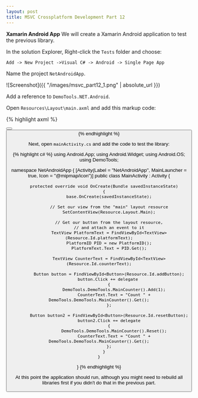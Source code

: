 ```yaml
---
layout: post
title: MSVC Crossplatform Development Part 12
---
```

**Xamarin Android App** We will create a Xamarin Android application to test the previous library. 
<!--more--> 

In the solution Explorer, Right-click the `Tests` folder and choose:

`Add -> New Project ->Visual C# -> Android -> Single Page App`

Name the project `NetAndroidApp`.

![Screenshot]({{ "/images/msvc_part12_1.png" | absolute_url }})

Add a reference to `DemoTools.NET.Android`.

Open `Resources\Layout\main.axml` and add this markup code:

{% highlight axml %}
<?xml version="1.0" encoding="utf-8"?>
<LinearLayout xmlns:android="http://schemas.android.com/apk/res/android"
    android:orientation="vertical"
    android:layout_width="match_parent"
    android:layout_height="match_parent">
  <TextView
        android:id="@+id/platformText"
        android:textAppearance="?android:attr/textAppearanceLarge"
        android:layout_width="match_parent"
        android:layout_height="wrap_content" />
   <Button
        android:id="@+id/addButton"
        android:layout_width="match_parent"
        android:layout_height="wrap_content"
        android:text="Add One" />
  <Button
        android:id="@+id/resetButton"
        android:layout_width="match_parent"
        android:layout_height="wrap_content"
        android:text="Reset" />
  <TextView
        android:id="@+id/counterText"
        android:textAppearance="?android:attr/textAppearanceLarge"
        android:layout_width="match_parent"
        android:layout_height="wrap_content" />
</LinearLayout>
{% endhighlight %}

Next, open `mainActivity.cs` and add the code to test the library: 

{% highlight c# %}
using Android.App;
using Android.Widget;
using Android.OS;
using DemoTools;

namespace NetAndroidApp
{
    [Activity(Label = "NetAndroidApp", MainLauncher = true, Icon = "@mipmap/icon")]
    public class MainActivity : Activity
    {

        protected override void OnCreate(Bundle savedInstanceState)
        {
            base.OnCreate(savedInstanceState);

            // Set our view from the "main" layout resource
            SetContentView(Resource.Layout.Main);

            // Get our button from the layout resource,
            // and attach an event to it
            TextView PlatformText = FindViewById<TextView>(Resource.Id.platformText);
            PlatformID PID = new PlatformID();
            PlatformText.Text = PID.Get();

            TextView CounterText = FindViewById<TextView>(Resource.Id.counterText);

            Button button = FindViewById<Button>(Resource.Id.addButton);
            button.Click += delegate 
            {
                DemoTools.DemoTools.MainCounter().Add(1);
                CounterText.Text = "Count " + DemoTools.DemoTools.MainCounter().Get();
            };

            Button button2 = FindViewById<Button>(Resource.Id.resetButton);
            button2.Click += delegate
            {
                DemoTools.DemoTools.MainCounter().Reset();
                CounterText.Text = "Count " + DemoTools.DemoTools.MainCounter().Get();
            };
        }
    }
}
{% endhighlight %}

At this point the application should run, although you might need to rebuild all libraries first if you didn't do that in the previous part. 